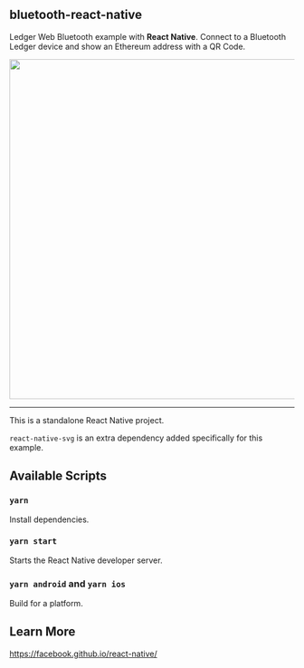 ## bluetooth-react-native

Ledger Web Bluetooth example with **React Native**. Connect to a Bluetooth Ledger device and show an Ethereum address with a QR Code.

<img width=600 src="https://user-images.githubusercontent.com/211411/52534429-99532d00-2d41-11e9-9b56-23fae7affcd2.JPG" />

---

This is a standalone React Native project.

`react-native-svg` is an extra dependency added specifically for this example.

## Available Scripts

### `yarn`

Install dependencies.

### `yarn start`

Starts the React Native developer server.

### `yarn android` and `yarn ios`

Build for a platform.

## Learn More

https://facebook.github.io/react-native/
